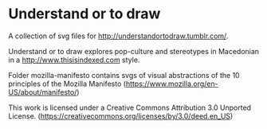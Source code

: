 Understand or to draw
==================

A collection of svg files for http://understandortodraw.tumblr.com/.

Understand or to draw explores pop-culture and stereotypes in Macedonian in a http://www.thisisindexed.com style.

Folder mozilla-manifesto contains svgs of visual abstractions of the 10 principles of the Mozilla Manifesto (https://www.mozilla.org/en-US/about/manifesto/)

This work is licensed under a Creative Commons Attribution 3.0 Unported License.
(https://creativecommons.org/licenses/by/3.0/deed.en_US)
